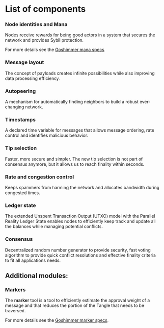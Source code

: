 # List of components

### Node identities and Mana

Nodes receive rewards for being good actors in a system that secures the network and provides Sybil protection. 

For more details see the [Goshimmer mana specs](./001-mana.md).

### Message layout

The concept of payloads creates infinite possibilities while also improving data processing efficiency. 

### Autopeering

A mechanism for automatically finding neighbors to build a robust ever-changing network.
 
### Timestamps

A declared time variable for messages that allows message ordering, rate control and identifies malicious behavior. 

### Tip selection

Faster, more secure and simpler. The new tip selection is not part of consensus anymore, but it allows us to reach finality within seconds.

### Rate and congestion control

Keeps spammers from harming the network and allocates bandwidth during congested times. 

### Ledger state

The extended Unspent Transaction Output (UTXO) model with the Parallel Reality Ledger State enables nodes to efficiently keep track and update all the balances while managing potential conflicts.

### Consensus

Decentralized random number generator to provide security, fast voting algorithm to provide quick conflict resolutions  and effective finality criteria to fit all applications needs. 


## Additional modules:

### Markers

The **marker** tool is a tool to efficiently estimate the approval weight of a message and that reduces the portion of the Tangle that needs to be traversed.

For more details see the [Goshimmer marker specs](./003-markers.md).